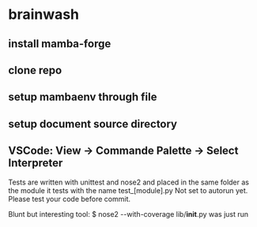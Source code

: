 # brainwash

## install mamba-forge
## clone repo
## setup mambaenv through file
## setup document source directory
## VSCode: View -> Commande Palette -> Select Interpreter



Tests are written with unittest and nose2 and placed in the same folder as the module it tests with the name test_[module].py
Not set to autorun yet. Please test your code before commit.

Blunt but interesting tool:
$ nose2 --with-coverage
lib/__init__.py was just run
